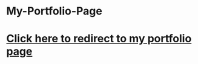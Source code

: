 # My-Portfolio-Page
<h1><a href="https://siddhants-portfolio.netlify.app">Click here to redirect to my portfolio page</a></h1>
